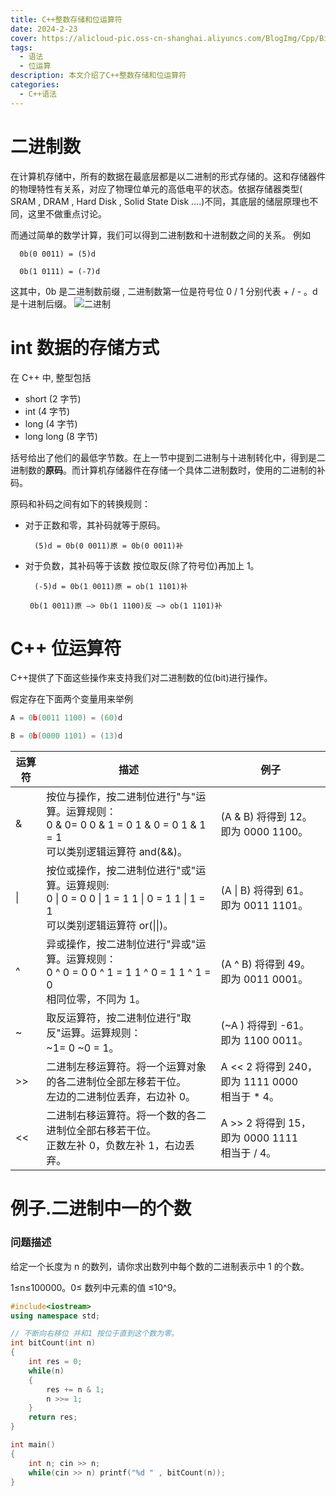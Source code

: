 ```yaml
---
title: C++整数存储和位运算符
date: 2024-2-23
cover: https://alicloud-pic.oss-cn-shanghai.aliyuncs.com/BlogImg/Cpp/BitOp/Cover.png
tags:
  - 语法
  - 位运算
description: 本文介绍了C++整数存储和位运算符
categories:
  - C++语法
---
```


# 二进制数

在计算机存储中，所有的数据在最底层都是以二进制的形式存储的。这和存储器件的物理特性有关系，对应了物理位单元的高低电平的状态。依据存储器类型( SRAM , DRAM , Hard Disk , Solid State Disk ....)不同，其底层的储层原理也不同，这里不做重点讨论。

而通过简单的数学计算，我们可以得到二进制数和十进制数之间的关系。 例如

``` shell
  0b(0 0011) = (5)d
```

```shell
  0b(1 0111) = (-7)d
```

这其中，0b 是二进制数前缀 , 二进制数第一位是符号位 0 / 1 分别代表 + / - 。d 是十进制后缀。
![二进制](https://alicloud-pic.oss-cn-shanghai.aliyuncs.com/BlogImg/Cpp/BitOp/Binary.png)

# int 数据的存储方式

在 C++ 中, 整型包括

- short (2 字节)
- int (4 字节)
- long (4 字节)
- long long (8 字节)

括号给出了他们的最低字节数。在上一节中提到二进制与十进制转化中，得到是二进制数的**原码**。而计算机存储器件在存储一个具体二进制数时，使用的二进制的补码。

原码和补码之间有如下的转换规则：

- 对于正数和零，其补码就等于原码。

  ```shell
    (5)d = 0b(0 0011)原 = 0b(0 0011)补
  ```

- 对于负数，其补码等于该数 按位取反(除了符号位)再加上 1。

  ```shell
    (-5)d = 0b(1 0011)原 = ob(1 1101)补
  ```

  ```shell
   0b(1 0011)原 —> 0b(1 1100)反 —> ob(1 1101)补
  ```

# C++ 位运算符

C++提供了下面这些操作来支持我们对二进制数的位(bit)进行操作。

假定存在下面两个变量用来举例

```C++
A = 0b(0011 1100) = (60)d

B = 0b(0000 1101) = (13)d
```

| 运算符 | 描述                                                                                                                             | 例子                                                |
| ------ | -------------------------------------------------------------------------------------------------------------------------------- | --------------------------------------------------- |
| &      | 按位与操作，按二进制位进行"与"运算。运算规则：<br>0 & 0= 0 0 & 1 = 0 1 & 0 = 0 1 & 1 = 1 <br>可以类别逻辑运算符 and(&&)。        | (A & B) 将得到 12。<br>即为 0000 1100。             |
| \|     | 按位或操作，按二进制位进行"或"运算。运算规则: <br> 0 \| 0 = 0 0 \| 1 = 1 1 \| 0 = 1 1 \| 1 = 1 <br>可以类别逻辑运算符 or(\|\|)。 | (A \| B) 将得到 61。<br>即为 0011 1101。            |
| ^      | 异或操作，按二进制位进行"异或"运算。运算规则：<br>0 ^ 0 = 0 0 ^ 1 = 1 1 ^ 0 = 1 1 ^ 1 = 0 <br>相同位零，不同为 1。               | (A ^ B) 将得到 49。<br>即为 0011 0001。             |
| ~      | 取反运算符，按二进制位进行"取反"运算。运算规则：<br>~1= 0 ~0 = 1。                                                               | (~A ) 将得到 -61。<br>即为 1100 0011。              |
| >>     | 二进制左移运算符。将一个运算对象的各二进制位全部左移若干位。<br>左边的二进制位丢弃，右边补 0。                                   | A << 2 将得到 240，即为 1111 0000 <br>相当于 \* 4。 |
| <<     | 二进制右移运算符。将一个数的各二进制位全部右移若干位。<br>正数左补 0，负数左补 1，右边丢弃。                                     | A >> 2 将得到 15，即为 0000 1111<br>相当于 / 4。    |

# 例子.二进制中一的个数

### **问题描述**

给定一个长度为 n 的数列，请你求出数列中每个数的二进制表示中 1 的个数。

1≤n≤100000。0≤ 数列中元素的值 ≤10^9。

```C++
#include<iostream>
using namespace std;

// 不断向右移位 并和1 按位于直到这个数为零。
int bitCount(int n)
{
    int res = 0;
    while(n)
    {
        res += n & 1;
        n >>= 1;
    }
    return res;
}

int main()
{
    int n; cin >> n;
    while(cin >> n) printf("%d " , bitCount(n));
}
```
